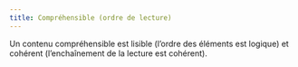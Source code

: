 ```yaml
---
title: Compréhensible (ordre de lecture)
---
```


Un contenu compréhensible est lisible (l’ordre des éléments est logique) et
cohérent (l’enchaînement de la lecture est cohérent).
